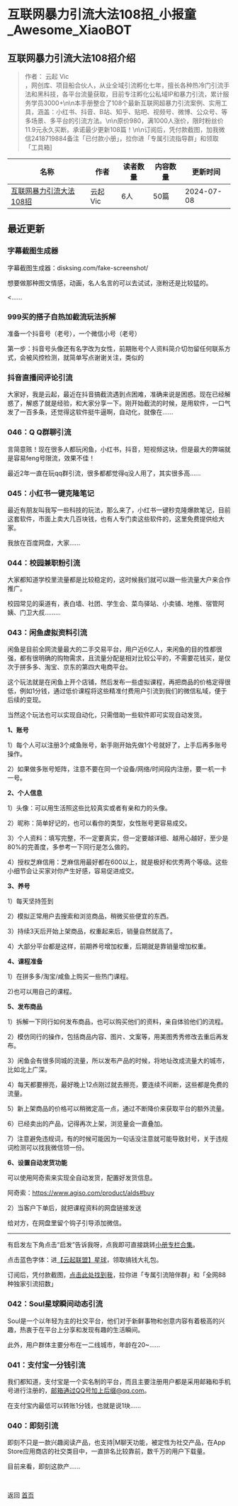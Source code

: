# 互联网暴力引流大法108招_小报童_Awesome_XiaoBOT

## 互联网暴力引流大法108招介绍
> 作者： 云起 Vic  
，网创库、项目船合伙人，从业全域引流孵化七年，擅长各种热冷门引流手法和黑科技，各平台流量获取，目前专注孵化公私域IP和暴力引流，累计服务学员3000+\n\n本手册整合了108个最新互联网超暴力引流案例、实用工具，涵盖：小红书、抖音、B站、知乎、贴吧、视频号、微博、公众号、等多场景、多平台的引流方法。\n\n原价980，满1000人涨价，限时粉丝价11.9元永久买断。承诺最少更新108篇！\n\n订阅后，凭付款截图，加我微信2418719884备注「已付款小册」，拉你进「专属引流指导群」和领取「工具箱]  
  


|名称|作者|读者数量|内容数量|更新时间|
|---|---|---|---|---|
|[互联网暴力引流大法108招](https://xiaobot.net/p/yunqi888?refer=9c3f1c95-a052-465a-9902-f6d75080262a)|云起 Vic|6人|50篇|2024-07-08|

## 最近更新
### 字幕截图生成器

字幕截图生成器：disksing.com/fake-screenshot/

想要做那种图文情感，动画，名人名言的可以去试试，涨粉还是比较猛的。

<......

### 999买的搭子自热加截流玩法拆解

准备一个抖音号（老号），一个微信小号（老号）

第一步：抖音号头像还有名字改为女性，前期账号个人资料简介切勿留任何联系方式，会被风控检测，就简单写点谢谢关注，类似的

### 抖音直播间评论引流

大家好，我是云起，最近在抖音搞截流遇到点困难，准确来说是困惑。现在已经解惑了，解惑了就是经验，和大家分享一下。刚开始截流的时候，是用软件，一口气发了一百多条，还觉得这软件挺牛逼啊，自动化，就像在......

### 046：Q Q群聊引流

言简意赅！现在很多人都玩闲鱼，小红书，抖音，短视频这块，但是最大的弊端就是容易feng号限流，效果不佳！

最近2年一直在玩qq群引流，很多都都觉得q没人用了，其实很多高......

### 045：小红书一键克隆笔记

最近有朋友叫我写一些科技的玩法，那么来了，小红书一键秒克隆爆款笔记，目前这套软件，市面上卖大几百块钱，也有人专门卖这些软件的，这里免费提供给大家。

我放在百度网盘，大家......

### 044：校园兼职粉引流

大家都知道学校里流量都是比较稳定的，这时候我们就可以跟一些流量大户来合作推广。

校园常见的渠道有，表白墙、社团、学生会、菜鸟驿站、小卖铺、地推、宿管阿姨、门卫大叔.........

### 043：闲鱼虚拟资料引流

闲鱼是目前全网流量最大的二手交易平台，用户近6亿人，来闲鱼的目的性都很强，都有很明确的购物需求，且流量分配是相对比较公平的，不需要花钱买，是仅次于拼多多、淘宝、京东的第四大电商平台。

这个玩法就是在闲鱼上开个店铺，然后发布一些虚拟课程，再把商品的价格定得很低，例如1分钱，通过低价课程将这些精准付费用户引流到我们的微信私域，便于后续的变现。

当然这个玩法也可以实现自动化，只需借助一些软件即可实现自动发货。

**1、账号**

1）每个人可以注册3个咸鱼账号，新手刚开始先做1个号就好了，上手后再多账号操作。

2）如果做多账号矩阵，注意不要在同一个设备/网络/时间段内注册，要一机一卡一号。

**2、个人信息**

1）头像：可以用生活照这些比较真实或者有亲和力的头像。

2）昵称：简单好记的，也可以看你的类型，女性账号更容易成交。

3）个人资料：填写完整，不一定要真实，但一定要越详细、越用心越好，至少是80%的完善度，多参考一下同行是怎么做的。

4）授权芝麻信用：芝麻信用最好都在600以上，就是极好和优秀两个等级。这些小细节会让买家对你产生好感，容易促进成交。

**3、养号**

1）每天坚持签到

2）模拟正常用户去搜索和浏览商品，稍微买些便宜的东西。

3）持续3天后开始上架商品，权重起来后，销量自然就高了。

4）大部分平台都是这样，前期养号增加权重，后期就是靠销量增加权重。

**4、课程准备**

1）在拼多多/淘宝/咸鱼上购买一些热门课程。

2)也可以用自己的课程。

**5、发布商品**

1）拆解一下同行如何发布商品，也可以购买他们的资料，亲自体验他们的流程。

2）模仿同行的操作，包括商品内容、图片、文案等，用美图秀秀修改去重后再发布。

3）闲鱼会有很多同城的流量，所以发布产品的时候，将地址改成流量大的城市，比如北上广深。

4）每天都要擦亮，最好晚上12点刚过就去擦亮，要连续不间断，这些都是免费的流量。

5）新上架商品的价格可以稍微定高一点，通过不断降价来获取平台的额外流量。

6）已经卖出的产品，记得再次上架，浏览量会一直叠加。

7）注意避免违规词，有的时候可能因为一句话没注意就可能导致封号，关于违规词检测可以找我微信领一份。

**6、设置自动发货功能**

可以使用阿奇索来实现全自动发货，配置好发货信息。

阿奇索：<https://www.agiso.com/product/alds#buy>

2）当客户下单后，就把课程资料的网盘链接发送

给对方，在网盘里留个钩子引导添加微信。

* * *

有启发左下角点击“启发”告诉我呀，点我即可直接跳转[小册专栏合集](https://xiaobot.net/post/60be8c49-0436-4fff-a795-efa50a8a3996?refer=92992e0a-8895-4df2-ad23-7bea6a37dae2)。

点击蓝色字体：进[【云起联盟】星球](https://t.zsxq.com/nuR4v)，领取搞钱大礼包。

订阅后，凭付款截图，[点击此处找到我](https://xiaobot.net/post/60be8c49-0436-4fff-a795-efa50a8a3996?refer=92992e0a-8895-4df2-ad23-7bea6a37dae2)，拉你进「专属引流陪伴群」和「全网88种独家引流招数」

### 042：Soul星球瞬间动态引流

Soul是一个以年轻为主的社交平台，他们对于新鲜事物和创意内容有着极高的兴趣，热衷于在平台上分享和发现有趣的生活瞬间。

此外，用户群体主要分布在一二线城市，年龄在20~......

### 041：支付宝一分钱引流

我们都知道，支付宝是一个实名制的平台，而且主要注册用户都是采用邮箱和手机号进行注册的，邮箱通过QQ号加上后缀@qq.com。

在支付宝内最低可以转账1分钱，也就是说1块......

### 040：即刻引流

即刻不只是一款兴趣阅读产品，也支持|M聊天功能，被定性为社交产品，在App Store应用商店的社交类目中，一直排名比较靠前，数千万的用户下载量。

目前来看，即刻这款产......


<a href="https://github.com/Reno9527/awesome-xiaobot" style="color: white; text-decoration: none;">awesome-xiaobot</a>

返回 [首页](../README.md)
